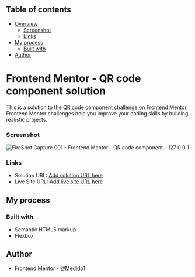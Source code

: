 ## Table of contents

- [Overview](#overview)
  - [Screenshot](#screenshot)
  - [Links](#links)
- [My process](#my-process)
  - [Built with](#built-with)
- [Author](#author)

# Frontend Mentor - QR code component solution
This is a solution to the [QR code component challenge on Frontend Mentor](https://www.frontendmentor.io/challenges/qr-code-component-iux_sIO_H). Frontend Mentor challenges help you improve your coding skills by building realistic projects. 

### Screenshot

![FireShot Capture 001 - Frontend Mentor - QR code component - 127 0 0 1](https://user-images.githubusercontent.com/87072191/221565888-f0cb7e42-0815-461c-95a1-1fecea3b18fd.png)

### Links

- Solution URL: [Add solution URL here](https://github.com/Medido1/qr-code-component)
- Live Site URL: [Add live site URL here](https://your-live-site-url.com)

## My process

### Built with

- Semantic HTML5 markup
- Flexbox

## Author

- Frontend Mentor - [@Medido1](https://www.frontendmentor.io/profile/Medido1)


